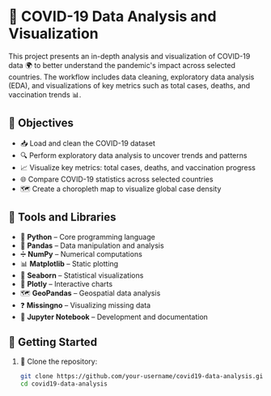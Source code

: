 # 🦠 COVID-19 Data Analysis and Visualization

This project presents an in-depth analysis and visualization of COVID-19 data 🌍 to better understand the pandemic's impact across selected countries. The workflow includes data cleaning, exploratory data analysis (EDA), and visualizations of key metrics such as total cases, deaths, and vaccination trends 📊.

## 🎯 Objectives
- 📥 Load and clean the COVID-19 dataset
- 🔍 Perform exploratory data analysis to uncover trends and patterns
- 📈 Visualize key metrics: total cases, deaths, and vaccination progress
- 🌐 Compare COVID-19 statistics across selected countries
- 🗺️ Create a choropleth map to visualize global case density

## 🧰 Tools and Libraries
- 🐍 **Python** – Core programming language
- 🐼 **Pandas** – Data manipulation and analysis
- ➗ **NumPy** – Numerical computations
- 📊 **Matplotlib** – Static plotting
- 🎨 **Seaborn** – Statistical visualizations
- 🌟 **Plotly** – Interactive charts
- 🗺️ **GeoPandas** – Geospatial data analysis
- ❓ **Missingno** – Visualizing missing data
- 📓 **Jupyter Notebook** – Development and documentation

## 🚀 Getting Started
1. 📁 Clone the repository:
   ```bash
   git clone https://github.com/your-username/covid19-data-analysis.git
   cd covid19-data-analysis
